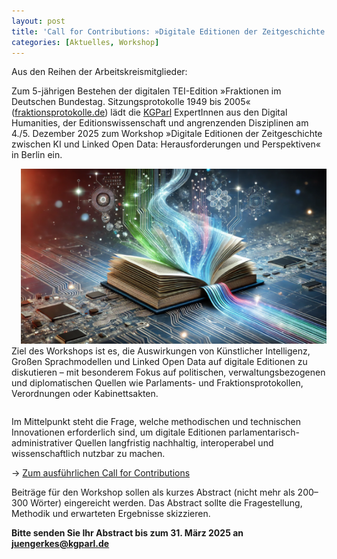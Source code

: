```yaml
---
layout: post
title: 'Call for Contributions: »Digitale Editionen der Zeitgeschichte zwischen KI und Linked Open Data: Herausforderungen und Perspektiven«'
categories: [Aktuelles, Workshop]
---
```

Aus den Reihen der Arbeitskreismitglieder:

Zum 5-jährigen Bestehen der digitalen TEI-Edition »Fraktionen im Deutschen Bundestag. Sitzungsprotokolle 1949 bis 2005« ([fraktionsprotokolle.de](https://fraktionsprotokolle.de)) lädt die [KGParl](https://kgparl.de) ExpertInnen aus den Digital Humanities, der Editionswissenschaft und angrenzenden Disziplinen am 4./5. Dezember 2025 zum Workshop »Digitale Editionen der Zeitgeschichte zwischen KI und Linked Open Data: Herausforderungen und Perspektiven« in Berlin ein.

<!--more-->
<div style="float: right; margin-left: 15px;">
  <img src="/assets/image/2025-02-12-DigiEdDallE.jpg" alt="Buch als CPU in einem PCB (KI generiert)">
</div>

Ziel des Workshops ist es, die Auswirkungen von Künstlicher Intelligenz, Großen Sprachmodellen und Linked Open Data auf digitale Editionen zu diskutieren – mit besonderem Fokus auf politischen, verwaltungsbezogenen und diplomatischen Quellen wie Parlaments- und Fraktionsprotokollen, Verordnungen oder Kabinettsakten.

<div style="clear: both;"></div>

Im Mittelpunkt steht die Frage, welche methodischen und technischen Innovationen erforderlich sind, um digitale Editionen parlamentarisch-administrativer Quellen langfristig nachhaltig, interoperabel und wissenschaftlich nutzbar zu machen.

→ [Zum ausführlichen Call for Contributions](https://kgparl.de/wp-content/uploads/2025/02/call-for-contribution-workshop-kgparl-digied-2025-1.pdf)

Beiträge für den Workshop sollen als kurzes Abstract (nicht mehr als 200–300 Wörter) eingereicht werden. Das Abstract sollte die Fragestellung, Methodik und erwarteten Ergebnisse skizzieren.

**Bitte senden Sie Ihr Abstract bis zum 31. März 2025 an juengerkes@kgparl.de**